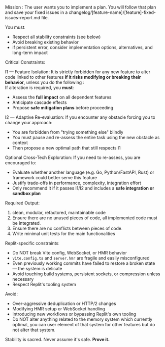 Mission : 
The user wants you to implement a plan. 
You will follow that plan and save your fixed issues in a changelog/[feature-name]/[feature]-fixed-issues-report.md file.

You must:
- Respect all stability constraints (see below)
- Avoid breaking existing behavior
- if persistent error, consider implementation options, alternatives, and long-term impact

Critical Constraints:

I1 — Feature Isolation:
It is strictly forbidden for any new feature to alter code linked to other features **if it risks modifying or breaking their behavior**, unless you do the following :  
  If alteration is required, you **must**:
  - Assess the **full impact** on all dependent features
  - Anticipate cascade effects
  - Propose **safe mitigation plans** before proceeding

I2 — Adaptive Re-evaluation:
If you encounter any obstacle forcing you to change your approach:
- You are forbidden from "trying something else" blindly
- You must pause and re-assess the entire task using the new obstacle as context
- Then propose a new optimal path that still respects I1

Optional Cross-Tech Exploration:
If you need to re-assess, you are encouraged to:
- Evaluate whether another language (e.g. Go, Python/FastAPI, Rust) or framework could better serve this feature
- Justify trade-offs in performance, complexity, integration effort
- Only recommend it if it passes I1/I2 and includes a **safe integration or sandbox plan**

Required Output:
1. clean, modular, refactored, maintainable code
2. Ensure there are no unused pieces of code, all implemented code must be integrated.
3. Ensure there are no conflicts between pieces of code.
4. Write minimal unit tests for the main functionalities

Replit-specific constraints:
- Do NOT break Vite config, WebSocket, or HMR behavior
- `vite.config.ts` and `server.hmr` are fragile and easily misconfigured
- Even previously working commits have failed to restore a broken state — the system is delicate
- Avoid touching build systems, persistent sockets, or compression unless necessary
- Respect Replit's tooling system

Avoid:
- Over-aggressive deduplication or HTTP/2 changes
- Modifying HMR setup or WebSocket handling
- Introducing new workflows or bypassing Replit's own tooling
- Do NOT alter anything related to the memory system which currently optimal, you can user element of that system for other features but do not alter that system.

Stability is sacred. Never assume it's safe. **Prove it.**